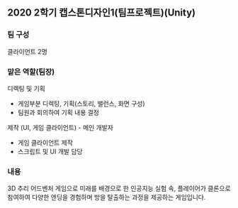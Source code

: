 ## 2020 2학기 캡스톤디자인1(팀프로젝트)(Unity)

### 팀 구성
클라이언트 2명

### 맡은 역할(팀장)

디렉팅 및 기획
  - 게임부분 디렉팅, 기획(스토리, 밸런스, 화면 구성)
  - 팀원과 회의하여 기획 내용 결정

제작 (UI, 게임 클라이언트) - 메인 개발자
  - 게임 클라이언트 제작
  - 스크립트 및 UI 개발 담당

### 내용
3D 추리 어드벤처 게임으로 미래를 배경으로 한 인공지능 실험 속, 플레이어가 클론으로 참여하여 다양한 엔딩을 경험하며 방을 탈출하는 과정을 제공하는 게임입니다.
